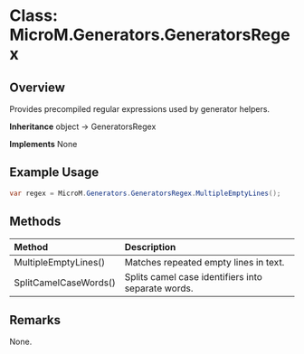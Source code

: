 # Class: MicroM.Generators.GeneratorsRegex
## Overview
Provides precompiled regular expressions used by generator helpers.

**Inheritance**
object -> GeneratorsRegex

**Implements**
None

## Example Usage
```csharp
var regex = MicroM.Generators.GeneratorsRegex.MultipleEmptyLines();
```
## Methods
| Method | Description |
|:------------|:-------------|
| MultipleEmptyLines() | Matches repeated empty lines in text. |
| SplitCamelCaseWords() | Splits camel case identifiers into separate words. |

## Remarks
None.


